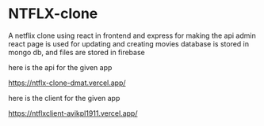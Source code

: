 # NTFLX-clone
A netflix clone using react in frontend and express for making the api admin react page is used for updating and creating movies database is stored in mongo db, and files are stored in firebase



here is the api for the given app

<a>https://ntflx-clone-dmat.vercel.app/</a>

here is the client for the given app

<a>https://ntflxclient-avikpl1911.vercel.app/</a>

